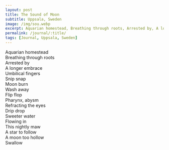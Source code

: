 ```yaml
---
layout: post
title: The Sound of Moon
subtitle: Uppsala, Sweden
image: /img/sou.webp
excerpt: Aquarian homestead, Breathing through roots, Arrested by, A longer embrace ...
permalink: /journal/:title/
tags: [Journal, Uppsala, Sweden]
---
```


Aquarian homestead  
Breathing through roots  
Arrested by  
A longer embrace  
Umbilical fingers  
Snip snap  
Moon burn  
Wash away  
Flip flop  
Pharynx, abysm  
Refracting the eyes  
Drip drop  
Sweeter water  
Flowing in  
This nightly maw  
A star to follow  
A moon too hollow  
Swallow  
